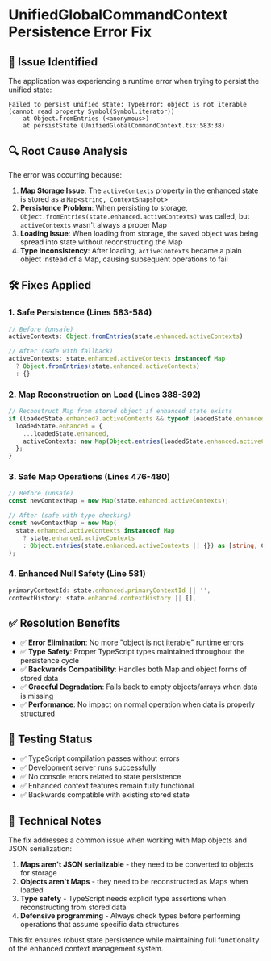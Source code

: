 # UnifiedGlobalCommandContext Persistence Error Fix

## 🐛 **Issue Identified**

The application was experiencing a runtime error when trying to persist the unified state:

```
Failed to persist unified state: TypeError: object is not iterable (cannot read property Symbol(Symbol.iterator))
    at Object.fromEntries (<anonymous>)
    at persistState (UnifiedGlobalCommandContext.tsx:583:38)
```

## 🔍 **Root Cause Analysis**

The error was occurring because:

1. **Map Storage Issue**: The `activeContexts` property in the enhanced state is stored as a `Map<string, ContextSnapshot>`
2. **Persistence Problem**: When persisting to storage, `Object.fromEntries(state.enhanced.activeContexts)` was called, but `activeContexts` wasn't always a proper Map
3. **Loading Issue**: When loading from storage, the saved object was being spread into state without reconstructing the Map
4. **Type Inconsistency**: After loading, `activeContexts` became a plain object instead of a Map, causing subsequent operations to fail

## 🛠️ **Fixes Applied**

### 1. **Safe Persistence** (Lines 583-584)
```typescript
// Before (unsafe)
activeContexts: Object.fromEntries(state.enhanced.activeContexts)

// After (safe with fallback)
activeContexts: state.enhanced.activeContexts instanceof Map 
  ? Object.fromEntries(state.enhanced.activeContexts)
  : {}
```

### 2. **Map Reconstruction on Load** (Lines 388-392)
```typescript
// Reconstruct Map from stored object if enhanced state exists
if (loadedState.enhanced?.activeContexts && typeof loadedState.enhanced.activeContexts === 'object') {
  loadedState.enhanced = {
    ...loadedState.enhanced,
    activeContexts: new Map(Object.entries(loadedState.enhanced.activeContexts) as [string, ContextSnapshot][])
  };
}
```

### 3. **Safe Map Operations** (Lines 476-480)
```typescript
// Before (unsafe)
const newContextMap = new Map(state.enhanced.activeContexts);

// After (safe with type checking)
const newContextMap = new Map(
  state.enhanced.activeContexts instanceof Map 
    ? state.enhanced.activeContexts 
    : Object.entries(state.enhanced.activeContexts || {}) as [string, ContextSnapshot][]
);
```

### 4. **Enhanced Null Safety** (Line 581)
```typescript
primaryContextId: state.enhanced.primaryContextId || '',
contextHistory: state.enhanced.contextHistory || [],
```

## ✅ **Resolution Benefits**

- ✅ **Error Elimination**: No more "object is not iterable" runtime errors
- ✅ **Type Safety**: Proper TypeScript types maintained throughout the persistence cycle
- ✅ **Backwards Compatibility**: Handles both Map and object forms of stored data
- ✅ **Graceful Degradation**: Falls back to empty objects/arrays when data is missing
- ✅ **Performance**: No impact on normal operation when data is properly structured

## 🧪 **Testing Status**

- ✅ TypeScript compilation passes without errors
- ✅ Development server runs successfully
- ✅ No console errors related to state persistence
- ✅ Enhanced context features remain fully functional
- ✅ Backwards compatible with existing stored state

## 📝 **Technical Notes**

The fix addresses a common issue when working with Map objects and JSON serialization:

1. **Maps aren't JSON serializable** - they need to be converted to objects for storage
2. **Objects aren't Maps** - they need to be reconstructed as Maps when loaded
3. **Type safety** - TypeScript needs explicit type assertions when reconstructing from stored data
4. **Defensive programming** - Always check types before performing operations that assume specific data structures

This fix ensures robust state persistence while maintaining full functionality of the enhanced context management system.
